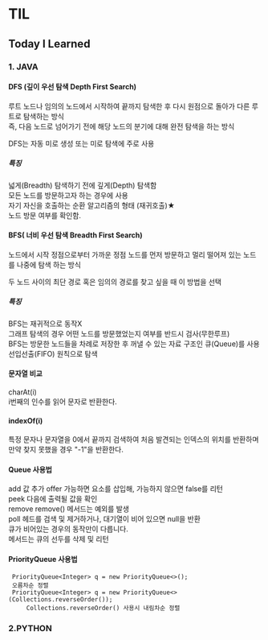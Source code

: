 # TIL
## Today I Learned 
  ### 1. JAVA
  
  
  #### DFS (깊이 우선 탐색 Depth First Search)     
  루트 노드나 임의의 노드에서 시작하여 끝까지 탐색한 후 다시 원점으로 돌아가 다른 루트로 탐색하는 방식     
  즉, 다음 노드로 넘어가기 전에 해당 노드의 분기에 대해 완전 탐색을 하는 방식     

  DFS는 자동 미로 생성 또는 미로 탐색에 주로 사용
  
  ##### 특징

  넓게(Breadth) 탐색하기 전에 깊게(Depth) 탐색함     
  모든 노드를 방문하고자 하는 경우에 사용     
  자기 자신을 호출하는 순환 알고리즘의 형태 (재귀호출)★     
  노드 방문 여부를 확인함.     
  
  #### BFS( 너비 우선 탐색 Breadth First Search)
  노드에서 시작 정점으로부터 가까운 정점 노드를 먼저 방문하고 멀리 떨어져 있는 노드를 나중에 탐색 하는 방식     
      
  두 노드 사이의 최단 경로 혹은 임의의 경로를 찾고 싶을 때 이 방법을 선택     
  
  ##### 특징
  BFS는 재귀적으로 동작X          
  그래프 탐색의 경우 어떤 노드를 방문했었는지 여부를 반드시 검사(무한루프)     
  BFS는 방문한 노드들을 차례로 저장한 후 꺼낼 수 있는 자료 구조인 큐(Queue)를 사용     
  선입선출(FIFO) 원칙으로 탐색          

  
  #### 문자열 비교     
  charAt(i)    
  i번째의 인수를 읽어 문자로 반환한다.
  
 #### indexOf(i)    
  특정 문자나 문자열을 0에서 끝까지 검색하여 처음 발견되는 인덱스의 위치를 반환하며
  만약 찾지 못했을 경우 "-1"을 반환한다.

####  Queue 사용법
   add 		값 추가 
	 offer	가능하면 요소를 삽입해, 가능하지 않으면 false를 리턴     
	 peek 	다음에 출력될 값을 확인     
	 remove	remove() 메서드는 예외를 발생     
	 poll 	헤드를 검색 및 제거하거나, 대기열이 비어 있으면 null을 반환     
	  큐가 비어있는 경우의 동작만이 다릅니다.      
	  메서드는 큐의 선두를 삭제 및 리턴     
    
####  PriorityQueue 사용법     
     PriorityQueue<Integer> q = new PriorityQueue<>();     
     오름차순 정렬     
     PriorityQueue<Integer> q = new PriorityQueue<>(Collections.reverseOrder());     
		 Collections.reverseOrder() 사용시 내림차순 정렬     
  
  
  
  
  
  
  
  
  
  
  
  
   ### 2.PYTHON
  


